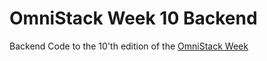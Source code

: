 # OmniStack Week 10 Backend

Backend Code to the 10'th edition of the [OmniStack Week](https://rocketseat.com.br/week-10)
